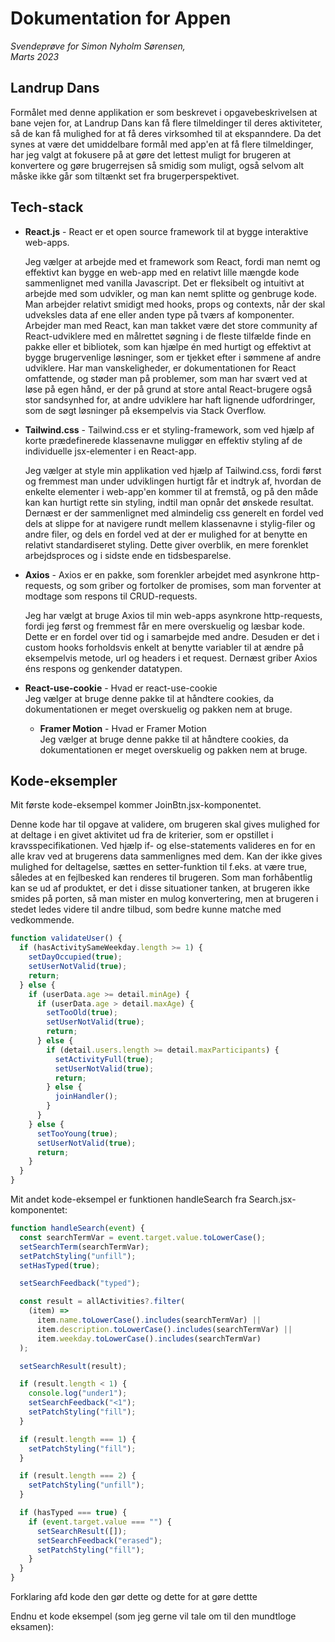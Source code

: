 # Dokumentation for Appen

_Svendeprøve for Simon Nyholm Sørensen,  
Marts 2023_

## Landrup Dans

Formålet med denne applikation er som beskrevet i opgavebeskrivelsen at bane vejen for, at Landrup Dans kan få flere tilmeldinger til deres aktiviteter, så de kan få mulighed for at få deres virksomhed til at ekspanndere. Da det synes at være det umiddelbare formål med app'en at få flere tilmeldinger, har jeg valgt at fokusere på at gøre det lettest muligt for brugeren at konvertere og gøre brugerrejsen så smidig som muligt, også selvom alt måske ikke går som tiltænkt set fra brugerperspektivet.

## Tech-stack

- **React.js** - React er et open source framework til at bygge interaktive web-apps.

  Jeg vælger at arbejde med et framework som React, fordi man nemt og effektivt kan bygge en web-app med en relativt lille mængde kode sammenlignet med vanilla Javascript. Det er fleksibelt og intuitivt at arbejde med som udvikler, og man kan nemt splitte og genbruge kode. Man arbejder relativt smidigt med hooks, props og contexts, når der skal udveksles data af ene eller anden type på tværs af komponenter. Arbejder man med React, kan man takket være det store community af React-udviklere med en målrettet søgning i de fleste tilfælde finde en pakke eller et bibliotek, som kan hjælpe én med hurtigt og effektivt at bygge brugervenlige løsninger, som er tjekket efter i sømmene af andre udviklere. Har man vanskeligheder, er dokumentationen for React omfattende, og støder man på problemer, som man har svært ved at løse på egen hånd, er der på grund at store antal React-brugere også stor sandsynhed for, at andre udviklere har haft lignende udfordringer, som de søgt løsninger på eksempelvis via Stack Overflow.

- **Tailwind.css** - Tailwind.css er et styling-framework, som ved hjælp af korte prædefinerede klassenavne muliggør en effektiv styling af de individuelle jsx-elementer i en React-app.

  Jeg vælger at style min applikation ved hjælp af Tailwind.css, fordi først og fremmest man under udviklingen hurtigt får et indtryk af, hvordan de enkelte elementer i web-app'en kommer til at fremstå, og på den måde kan kan hurtigt rette sin styling, indtil man opnår det ønskede resultat. Dernæst er der sammenlignet med almindelig css generelt en fordel ved dels at slippe for at navigere rundt mellem klassenavne i stylig-filer og andre filer, og dels en fordel ved at der er mulighed for at benytte en relativt standardiseret styling. Dette giver overblik, en mere forenklet arbejdsproces og i sidste ende en tidsbesparelse.

- **Axios** - Axios er en pakke, som forenkler arbejdet med asynkrone http-requests, og som griber og fortolker de promises, som man forventer at modtage som respons til CRUD-requests.

  Jeg har vælgt at bruge Axios til min web-apps asynkrone http-requests, fordi jeg først og fremmest får en mere overskuelig og læsbar kode. Dette er en fordel over tid og i samarbejde med andre. Desuden er det i custom hooks forholdsvis enkelt at benytte variabler til at ændre på eksempelvis metode, url og headers i et request. Dernæst griber Axios éns respons og genkender datatypen.

- **React-use-cookie** - Hvad er react-use-cookie  
  Jeg vælger at bruge denne pakke til at håndtere cookies, da dokumentationen er meget overskuelig og pakken nem at bruge.

  - **Framer Motion** - Hvad er Framer Motion  
    Jeg vælger at bruge denne pakke til at håndtere cookies, da dokumentationen er meget overskuelig og pakken nem at bruge.

## Kode-eksempler

Mit første kode-eksempel kommer JoinBtn.jsx-komponentet.

Denne kode har til opgave at validere, om brugeren skal gives mulighed for at deltage i en givet aktivitet ud fra de kriterier, som er opstillet i kravsspecifikationen. Ved hjælp if- og else-statements valideres en for en alle krav ved at brugerens data sammenlignes med dem. Kan der ikke gives mulighed for deltagelse, sættes en setter-funktion til f.eks. at være true, således at en fejlbesked kan renderes til brugeren. Som man forhåbentlig kan se ud af produktet, er det i disse situationer tanken, at brugeren ikke smides på porten, så man mister en mulog konvertering, men at brugeren i stedet ledes videre til andre tilbud, som bedre kunne matche med vedkommende.

```javascript
function validateUser() {
  if (hasActivitySameWeekday.length >= 1) {
    setDayOccupied(true);
    setUserNotValid(true);
    return;
  } else {
    if (userData.age >= detail.minAge) {
      if (userData.age > detail.maxAge) {
        setTooOld(true);
        setUserNotValid(true);
        return;
      } else {
        if (detail.users.length >= detail.maxParticipants) {
          setActivityFull(true);
          setUserNotValid(true);
          return;
        } else {
          joinHandler();
        }
      }
    } else {
      setTooYoung(true);
      setUserNotValid(true);
      return;
    }
  }
}
```

Mit andet kode-eksempel er funktionen handleSearch fra Search.jsx-komponentet:

```javascript
function handleSearch(event) {
  const searchTermVar = event.target.value.toLowerCase();
  setSearchTerm(searchTermVar);
  setPatchStyling("unfill");
  setHasTyped(true);

  setSearchFeedback("typed");

  const result = allActivities?.filter(
    (item) =>
      item.name.toLowerCase().includes(searchTermVar) ||
      item.description.toLowerCase().includes(searchTermVar) ||
      item.weekday.toLowerCase().includes(searchTermVar)
  );

  setSearchResult(result);

  if (result.length < 1) {
    console.log("under1");
    setSearchFeedback("<1");
    setPatchStyling("fill");
  }

  if (result.length === 1) {
    setPatchStyling("fill");
  }

  if (result.length === 2) {
    setPatchStyling("unfill");
  }

  if (hasTyped === true) {
    if (event.target.value === "") {
      setSearchResult([]);
      setSearchFeedback("erased");
      setPatchStyling("fill");
    }
  }
}
```

Forklaring afd kode den gør dette og dette for at gøre dettte

Endnu et kode eksempel (som jeg gerne vil tale om til den mundtloge eksamen):
